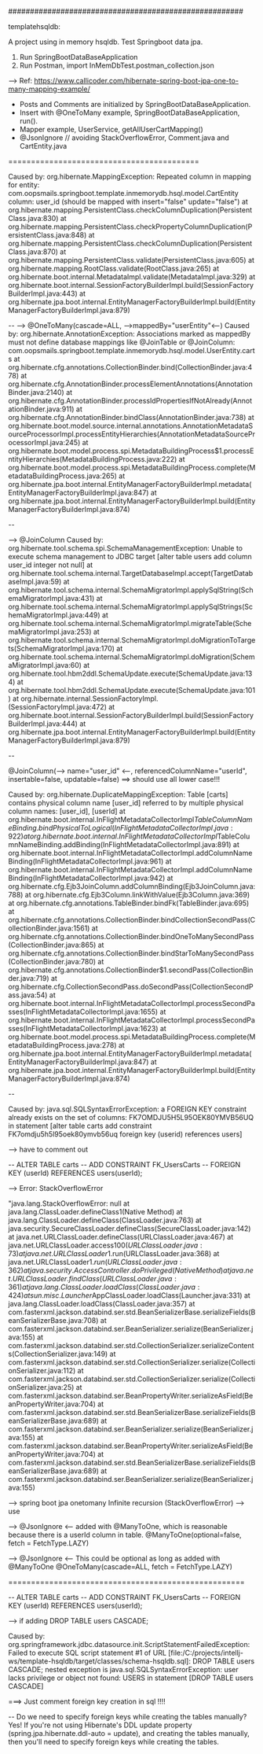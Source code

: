 ######################################################

templatehsqldb:

A project using in memory hsqldb.
Test Springboot data jpa.

1. Run SpringBootDataBaseApplication
2. Run Postman, import InMemDbTest.postman_collection.json

--> Ref:
https://www.callicoder.com/hibernate-spring-boot-jpa-one-to-many-mapping-example/

- Posts and Comments are initialized by SpringBootDataBaseApplication.
- Insert with @OneToMany example, SpringBootDataBaseApplication, run().
- Mapper example, UserService, getAllUserCartMapping()
- @JsonIgnore // avoiding StackOverflowError, Comment.java and CartEntity.java




==========================================



Caused by: org.hibernate.MappingException: Repeated column in mapping for entity: com.oopsmails.springboot.template.inmemorydb.hsql.model.CartEntity column: user_id (should be mapped with insert="false" update="false")
	at org.hibernate.mapping.PersistentClass.checkColumnDuplication(PersistentClass.java:830)
	at org.hibernate.mapping.PersistentClass.checkPropertyColumnDuplication(PersistentClass.java:848)
	at org.hibernate.mapping.PersistentClass.checkColumnDuplication(PersistentClass.java:870)
	at org.hibernate.mapping.PersistentClass.validate(PersistentClass.java:605)
	at org.hibernate.mapping.RootClass.validate(RootClass.java:265)
	at org.hibernate.boot.internal.MetadataImpl.validate(MetadataImpl.java:329)
	at org.hibernate.boot.internal.SessionFactoryBuilderImpl.build(SessionFactoryBuilderImpl.java:443)
	at org.hibernate.jpa.boot.internal.EntityManagerFactoryBuilderImpl.build(EntityManagerFactoryBuilderImpl.java:879)

--
--> @OneToMany(cascade=ALL, -->mappedBy="userEntity"<--)
Caused by: org.hibernate.AnnotationException: Associations marked as mappedBy must not define database mappings like @JoinTable or @JoinColumn: com.oopsmails.springboot.template.inmemorydb.hsql.model.UserEntity.carts
	at org.hibernate.cfg.annotations.CollectionBinder.bind(CollectionBinder.java:478)
	at org.hibernate.cfg.AnnotationBinder.processElementAnnotations(AnnotationBinder.java:2140)
	at org.hibernate.cfg.AnnotationBinder.processIdPropertiesIfNotAlready(AnnotationBinder.java:911)
	at org.hibernate.cfg.AnnotationBinder.bindClass(AnnotationBinder.java:738)
	at org.hibernate.boot.model.source.internal.annotations.AnnotationMetadataSourceProcessorImpl.processEntityHierarchies(AnnotationMetadataSourceProcessorImpl.java:245)
	at org.hibernate.boot.model.process.spi.MetadataBuildingProcess$1.processEntityHierarchies(MetadataBuildingProcess.java:222)
	at org.hibernate.boot.model.process.spi.MetadataBuildingProcess.complete(MetadataBuildingProcess.java:265)
	at org.hibernate.jpa.boot.internal.EntityManagerFactoryBuilderImpl.metadata(EntityManagerFactoryBuilderImpl.java:847)
	at org.hibernate.jpa.boot.internal.EntityManagerFactoryBuilderImpl.build(EntityManagerFactoryBuilderImpl.java:874)

--

--> @JoinColumn
Caused by: org.hibernate.tool.schema.spi.SchemaManagementException: Unable to execute schema management to JDBC target [alter table users add column user_id integer not null]
	at org.hibernate.tool.schema.internal.TargetDatabaseImpl.accept(TargetDatabaseImpl.java:59)
	at org.hibernate.tool.schema.internal.SchemaMigratorImpl.applySqlString(SchemaMigratorImpl.java:431)
	at org.hibernate.tool.schema.internal.SchemaMigratorImpl.applySqlStrings(SchemaMigratorImpl.java:449)
	at org.hibernate.tool.schema.internal.SchemaMigratorImpl.migrateTable(SchemaMigratorImpl.java:253)
	at org.hibernate.tool.schema.internal.SchemaMigratorImpl.doMigrationToTargets(SchemaMigratorImpl.java:170)
	at org.hibernate.tool.schema.internal.SchemaMigratorImpl.doMigration(SchemaMigratorImpl.java:60)
	at org.hibernate.tool.hbm2ddl.SchemaUpdate.execute(SchemaUpdate.java:134)
	at org.hibernate.tool.hbm2ddl.SchemaUpdate.execute(SchemaUpdate.java:101)
	at org.hibernate.internal.SessionFactoryImpl.<init>(SessionFactoryImpl.java:472)
	at org.hibernate.boot.internal.SessionFactoryBuilderImpl.build(SessionFactoryBuilderImpl.java:444)
	at org.hibernate.jpa.boot.internal.EntityManagerFactoryBuilderImpl.build(EntityManagerFactoryBuilderImpl.java:879)

--

@JoinColumn(--> name="user_id" <--, referencedColumnName="userId", insertable=false, updatable=false)
==> should use all lower case!!!

Caused by: org.hibernate.DuplicateMappingException: Table [carts] contains physical column name [user_id] referred to by multiple physical column names: [user_id], [userId]
	at org.hibernate.boot.internal.InFlightMetadataCollectorImpl$TableColumnNameBinding.bindPhysicalToLogical(InFlightMetadataCollectorImpl.java:922)
	at org.hibernate.boot.internal.InFlightMetadataCollectorImpl$TableColumnNameBinding.addBinding(InFlightMetadataCollectorImpl.java:891)
	at org.hibernate.boot.internal.InFlightMetadataCollectorImpl.addColumnNameBinding(InFlightMetadataCollectorImpl.java:961)
	at org.hibernate.boot.internal.InFlightMetadataCollectorImpl.addColumnNameBinding(InFlightMetadataCollectorImpl.java:942)
	at org.hibernate.cfg.Ejb3JoinColumn.addColumnBinding(Ejb3JoinColumn.java:788)
	at org.hibernate.cfg.Ejb3Column.linkWithValue(Ejb3Column.java:369)
	at org.hibernate.cfg.annotations.TableBinder.bindFk(TableBinder.java:695)
	at org.hibernate.cfg.annotations.CollectionBinder.bindCollectionSecondPass(CollectionBinder.java:1561)
	at org.hibernate.cfg.annotations.CollectionBinder.bindOneToManySecondPass(CollectionBinder.java:865)
	at org.hibernate.cfg.annotations.CollectionBinder.bindStarToManySecondPass(CollectionBinder.java:780)
	at org.hibernate.cfg.annotations.CollectionBinder$1.secondPass(CollectionBinder.java:719)
	at org.hibernate.cfg.CollectionSecondPass.doSecondPass(CollectionSecondPass.java:54)
	at org.hibernate.boot.internal.InFlightMetadataCollectorImpl.processSecondPasses(InFlightMetadataCollectorImpl.java:1655)
	at org.hibernate.boot.internal.InFlightMetadataCollectorImpl.processSecondPasses(InFlightMetadataCollectorImpl.java:1623)
	at org.hibernate.boot.model.process.spi.MetadataBuildingProcess.complete(MetadataBuildingProcess.java:278)
	at org.hibernate.jpa.boot.internal.EntityManagerFactoryBuilderImpl.metadata(EntityManagerFactoryBuilderImpl.java:847)
	at org.hibernate.jpa.boot.internal.EntityManagerFactoryBuilderImpl.build(EntityManagerFactoryBuilderImpl.java:874)

--


Caused by: java.sql.SQLSyntaxErrorException: a FOREIGN KEY constraint already exists on the set of columns: FK7OMDJU5H5L95OEK80YMVB56UQ in statement [alter table carts add constraint FK7omdju5h5l95oek80ymvb56uq foreign key (userid) references users]

--> have to comment out

-- ALTER TABLE carts
-- ADD CONSTRAINT FK_UsersCarts
-- FOREIGN KEY (userId) REFERENCES users(userId);


--> Error: StackOverflowError

"java.lang.StackOverflowError: null
	at java.lang.ClassLoader.defineClass1(Native Method)
	at java.lang.ClassLoader.defineClass(ClassLoader.java:763)
	at java.security.SecureClassLoader.defineClass(SecureClassLoader.java:142)
	at java.net.URLClassLoader.defineClass(URLClassLoader.java:467)
	at java.net.URLClassLoader.access$100(URLClassLoader.java:73)
	at java.net.URLClassLoader$1.run(URLClassLoader.java:368)
	at java.net.URLClassLoader$1.run(URLClassLoader.java:362)
	at java.security.AccessController.doPrivileged(Native Method)
	at java.net.URLClassLoader.findClass(URLClassLoader.java:361)
	at java.lang.ClassLoader.loadClass(ClassLoader.java:424)
	at sun.misc.Launcher$AppClassLoader.loadClass(Launcher.java:331)
	at java.lang.ClassLoader.loadClass(ClassLoader.java:357)
	at com.fasterxml.jackson.databind.ser.std.BeanSerializerBase.serializeFields(BeanSerializerBase.java:708)
	at com.fasterxml.jackson.databind.ser.BeanSerializer.serialize(BeanSerializer.java:155)
	at com.fasterxml.jackson.databind.ser.std.CollectionSerializer.serializeContents(CollectionSerializer.java:149)
	at com.fasterxml.jackson.databind.ser.std.CollectionSerializer.serialize(CollectionSerializer.java:112)
	at com.fasterxml.jackson.databind.ser.std.CollectionSerializer.serialize(CollectionSerializer.java:25)
	at com.fasterxml.jackson.databind.ser.BeanPropertyWriter.serializeAsField(BeanPropertyWriter.java:704)
	at com.fasterxml.jackson.databind.ser.std.BeanSerializerBase.serializeFields(BeanSerializerBase.java:689)
	at com.fasterxml.jackson.databind.ser.BeanSerializer.serialize(BeanSerializer.java:155)
	at com.fasterxml.jackson.databind.ser.BeanPropertyWriter.serializeAsField(BeanPropertyWriter.java:704)
	at com.fasterxml.jackson.databind.ser.std.BeanSerializerBase.serializeFields(BeanSerializerBase.java:689)
	at com.fasterxml.jackson.databind.ser.BeanSerializer.serialize(BeanSerializer.java:155)

--> spring boot jpa onetomany Infinite recursion (StackOverflowError)
--> use 

--> @JsonIgnore <-- added with @ManyToOne, which is reasonable because there is a userId column in table.
@ManyToOne(optional=false, fetch = FetchType.LAZY)


--> @JsonIgnore <-- This could be optional as long as added with @ManyToOne
@OneToMany(cascade=ALL, fetch = FetchType.LAZY)



====================================================


-- ALTER TABLE carts
-- ADD CONSTRAINT FK_UsersCarts
-- FOREIGN KEY (userId) REFERENCES users(userId);

--> if adding DROP TABLE users CASCADE;

Caused by: org.springframework.jdbc.datasource.init.ScriptStatementFailedException: Failed to execute SQL script statement #1 of URL [file:/C:/projects/intellj-ws/template-hsqldb/target/classes/schema-hsqldb.sql]: DROP TABLE users CASCADE; nested exception is java.sql.SQLSyntaxErrorException: user lacks privilege or object not found: USERS in statement [DROP TABLE users CASCADE]


===> Just comment foreign key creation in sql !!!!

-- Do we need to specify foreign keys while creating the tables manually?
Yes! If you're not using Hibernate's DDL update property (spring.jpa.hibernate.ddl-auto = update), 
and creating the tables manually, then you'll need to specify foreign keys while creating the tables.



